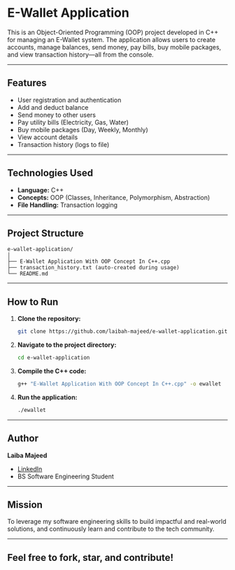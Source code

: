 # E-Wallet Application 

This is an Object-Oriented Programming (OOP) project developed in C++ for managing an E-Wallet system. The application allows users to create accounts, manage balances, send money, pay bills, buy mobile packages, and view transaction history—all from the console.

---

## Features

- User registration and authentication
- Add and deduct balance
- Send money to other users
- Pay utility bills (Electricity, Gas, Water)
- Buy mobile packages (Day, Weekly, Monthly)
- View account details
- Transaction history (logs to file)

---

## Technologies Used

- **Language:** C++
- **Concepts:** OOP (Classes, Inheritance, Polymorphism, Abstraction)
- **File Handling:** Transaction logging

---

## Project Structure

```
e-wallet-application/
│
├── E-Wallet Application With OOP Concept In C++.cpp
├── transaction_history.txt (auto-created during usage)
└── README.md
```

---

## How to Run

1. **Clone the repository:**
   ```bash
   git clone https://github.com/laibah-majeed/e-wallet-application.git
   ```
2. **Navigate to the project directory:**
   ```bash
   cd e-wallet-application
   ```
3. **Compile the C++ code:**
   ```bash
   g++ "E-Wallet Application With OOP Concept In C++.cpp" -o ewallet
   ```
4. **Run the application:**
   ```bash
   ./ewallet
   ```

---

## Author

**Laiba Majeed**  
- [LinkedIn](https://www.linkedin.com/in/laibah-majeed/)  
- BS Software Engineering Student

---

## Mission

To leverage my software engineering skills to build impactful and real-world solutions, and continuously learn and contribute to the tech community.

---

## Feel free to fork, star, and contribute!
